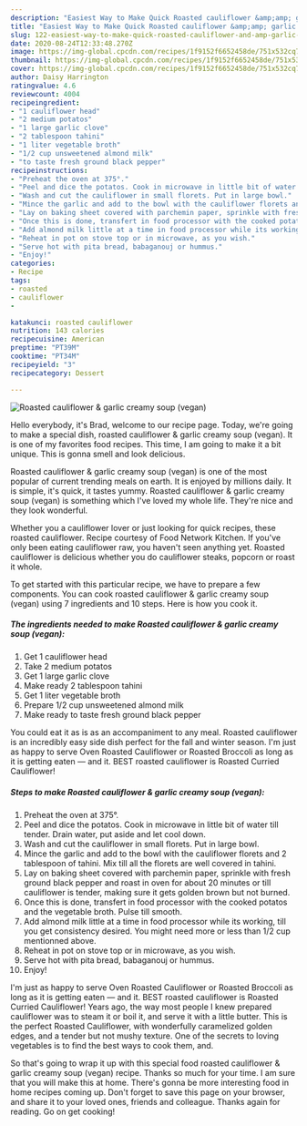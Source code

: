 ```yaml
---
description: "Easiest Way to Make Quick Roasted cauliflower &amp;amp; garlic creamy soup (vegan)"
title: "Easiest Way to Make Quick Roasted cauliflower &amp;amp; garlic creamy soup (vegan)"
slug: 122-easiest-way-to-make-quick-roasted-cauliflower-and-amp-garlic-creamy-soup-vegan
date: 2020-08-24T12:33:48.270Z
image: https://img-global.cpcdn.com/recipes/1f9152f6652458de/751x532cq70/roasted-cauliflower-garlic-creamy-soup-vegan-recipe-main-photo.jpg
thumbnail: https://img-global.cpcdn.com/recipes/1f9152f6652458de/751x532cq70/roasted-cauliflower-garlic-creamy-soup-vegan-recipe-main-photo.jpg
cover: https://img-global.cpcdn.com/recipes/1f9152f6652458de/751x532cq70/roasted-cauliflower-garlic-creamy-soup-vegan-recipe-main-photo.jpg
author: Daisy Harrington
ratingvalue: 4.6
reviewcount: 4004
recipeingredient:
- "1 cauliflower head"
- "2 medium potatos"
- "1 large garlic clove"
- "2 tablespoon tahini"
- "1 liter vegetable broth"
- "1/2 cup unsweetened almond milk"
- "to taste fresh ground black pepper"
recipeinstructions:
- "Preheat the oven at 375°."
- "Peel and dice the potatos. Cook in microwave in little bit of water till tender. Drain water, put aside and let cool down."
- "Wash and cut the cauliflower in small florets. Put in large bowl."
- "Mince the garlic and add to the bowl with the cauliflower florets and 2 tablespoon of tahini. Mix till all the florets are well covered in tahini."
- "Lay on baking sheet covered with parchemin paper, sprinkle with fresh ground black pepper and roast in oven for about 20 minutes or till cauliflower is tender, making sure it gets golden brown but not burned."
- "Once this is done, transfert in food processor with the cooked potatos and the vegetable broth. Pulse till smooth."
- "Add almond milk little at a time in food processor while its working, till you get consistency desired. You might need more or less than 1/2 cup mentionned above."
- "Reheat in pot on stove top or in microwave, as you wish."
- "Serve hot with pita bread, babaganouj or hummus."
- "Enjoy!"
categories:
- Recipe
tags:
- roasted
- cauliflower
- 

katakunci: roasted cauliflower  
nutrition: 143 calories
recipecuisine: American
preptime: "PT39M"
cooktime: "PT34M"
recipeyield: "3"
recipecategory: Dessert

---
```



![Roasted cauliflower &amp; garlic creamy soup (vegan)](https://img-global.cpcdn.com/recipes/1f9152f6652458de/751x532cq70/roasted-cauliflower-garlic-creamy-soup-vegan-recipe-main-photo.jpg)

Hello everybody, it's Brad, welcome to our recipe page. Today, we're going to make a special dish, roasted cauliflower &amp; garlic creamy soup (vegan). It is one of my favorites food recipes. This time, I am going to make it a bit unique. This is gonna smell and look delicious.

Roasted cauliflower &amp; garlic creamy soup (vegan) is one of the most popular of current trending meals on earth. It is enjoyed by millions daily. It is simple, it's quick, it tastes yummy. Roasted cauliflower &amp; garlic creamy soup (vegan) is something which I've loved my whole life. They're nice and they look wonderful.

Whether you a cauliflower lover or just looking for quick recipes, these roasted cauliflower. Recipe courtesy of Food Network Kitchen. If you&#39;ve only been eating cauliflower raw, you haven&#39;t seen anything yet. Roasted cauliflower is delicious whether you do cauliflower steaks, popcorn or roast it whole.


To get started with this particular recipe, we have to prepare a few components. You can cook roasted cauliflower &amp; garlic creamy soup (vegan) using 7 ingredients and 10 steps. Here is how you cook it.

<!--inarticleads1-->

##### The ingredients needed to make Roasted cauliflower &amp; garlic creamy soup (vegan):

1. Get 1 cauliflower head
1. Take 2 medium potatos
1. Get 1 large garlic clove
1. Make ready 2 tablespoon tahini
1. Get 1 liter vegetable broth
1. Prepare 1/2 cup unsweetened almond milk
1. Make ready to taste fresh ground black pepper


You could eat it as is as an accompaniment to any meal. Roasted cauliflower is an incredibly easy side dish perfect for the fall and winter season. I&#39;m just as happy to serve Oven Roasted Cauliflower or Roasted Broccoli as long as it is getting eaten — and it. BEST roasted cauliflower is Roasted Curried Cauliflower! 

<!--inarticleads2-->

##### Steps to make Roasted cauliflower &amp; garlic creamy soup (vegan):

1. Preheat the oven at 375°.
1. Peel and dice the potatos. Cook in microwave in little bit of water till tender. Drain water, put aside and let cool down.
1. Wash and cut the cauliflower in small florets. Put in large bowl.
1. Mince the garlic and add to the bowl with the cauliflower florets and 2 tablespoon of tahini. Mix till all the florets are well covered in tahini.
1. Lay on baking sheet covered with parchemin paper, sprinkle with fresh ground black pepper and roast in oven for about 20 minutes or till cauliflower is tender, making sure it gets golden brown but not burned.
1. Once this is done, transfert in food processor with the cooked potatos and the vegetable broth. Pulse till smooth.
1. Add almond milk little at a time in food processor while its working, till you get consistency desired. You might need more or less than 1/2 cup mentionned above.
1. Reheat in pot on stove top or in microwave, as you wish.
1. Serve hot with pita bread, babaganouj or hummus.
1. Enjoy!


I&#39;m just as happy to serve Oven Roasted Cauliflower or Roasted Broccoli as long as it is getting eaten — and it. BEST roasted cauliflower is Roasted Curried Cauliflower! Years ago, the way most people I knew prepared cauliflower was to steam it or boil it, and serve it with a little butter. This is the perfect Roasted Cauliflower, with wonderfully caramelized golden edges, and a tender but not mushy texture. One of the secrets to loving vegetables is to find the best ways to cook them, and. 

So that's going to wrap it up with this special food roasted cauliflower &amp; garlic creamy soup (vegan) recipe. Thanks so much for your time. I am sure that you will make this at home. There's gonna be more interesting food in home recipes coming up. Don't forget to save this page on your browser, and share it to your loved ones, friends and colleague. Thanks again for reading. Go on get cooking!
